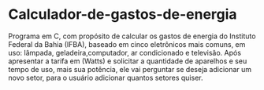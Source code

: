 # Calculador-de-gastos-de-energia
Programa em C, com propósito de calcular os gastos de energia do Instituto Federal da Bahia (IFBA), baseado em cinco eletrônicos mais comuns, em uso: lâmpada, geladeira,computador, ar condicionado e televisão. Após apresentar a tarifa em (Watts) e solicitar a quantidade de aparelhos e seu tempo de uso, mais sua potência, ele vai perguntar se deseja adicionar um novo setor, para o usuário adicionar quantos setores quiser.
